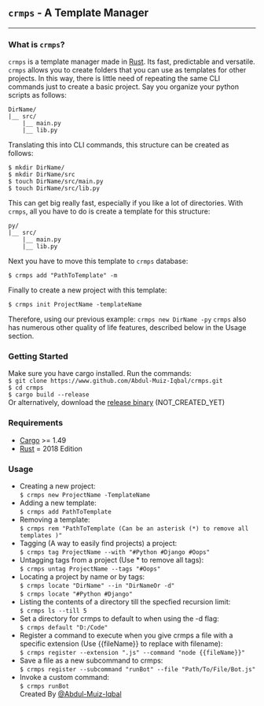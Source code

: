 ## `crmps` - A Template Manager
---
### What is `crmps`?
   `crmps` is a template manager made in [Rust](https://www.rust-lang.org). Its fast, predictable and versatile. `crmps` allows you to create folders that you can use as templates for other projects. In this way, there is little need of repeating the same CLI commands just to create a basic project. Say you organize your python scripts as follows:
   ```
   DirName/  
   |__ src/  
       |__ main.py  
       |__ lib.py  
   ```
   Translating this into CLI commands, this structure can be created as follows:
   ```
   $ mkdir DirName/
   $ mkdir DirName/src
   $ touch DirName/src/main.py
   $ touch DirName/src/lib.py
   ```
   This can get big really fast, especially if you like a lot of directories. With `crmps`, all you have to do is create a template for this structure:
   ```
   py/
   |__ src/
       |__ main.py
       |__ lib.py
   ```
   Next you have to move this template to `crmps` database:
   ```
   $ crmps add "PathToTemplate" -m
   ```
   Finally to create a new project with this template:
   ```
   $ crmps init ProjectName -templateName
   ```
   Therefore, using our previous example:
   ```crmps new DirName -py```
   `crmps` also has numerous other quality of life features, described below in the Usage section.
### Getting Started
   Make sure you have cargo installed. Run the commands:  
    ```$ git clone https://www.github.com/Abdul-Muiz-Iqbal/crmps.git```  
    ```$ cd crmps```  
    ```$ cargo build --release```  
    Or alternatively, download the [release binary](https://www.github.com/Abdul-Muiz-Iqbal) (NOT_CREATED_YET)
### Requirements
   - [Cargo](https://crates.io/crates/cargo) >= 1.49  
   - [Rust](https://www.rust-lang.org) = 2018 Edition  
### Usage
   - Creating a new project:  
        ```$ crmps new ProjectName -TemplateName```  
   - Adding a new template:  
        ```$ crmps add PathToTemplate```  
   - Removing a template:  
        ```$ crmps rem "PathToTemplate (Can be an asterisk (*) to remove all templates )"```  
   - Tagging (A way to easily find projects) a project:  
        ```$ crmps tag ProjectName --with "#Python #Django #Oops"```  
   - Untagging tags from a project (Use * to remove all tags):  
        ```$ crmps untag ProjectName --tags "#Oops"```  
   - Locating a project by name or by tags:  
        ```$ crmps locate "DirName" --in "DirNameOr -d"```  
        ```$ crmps locate "#Python #Django"```  
   - Listing the contents of a directory till the specfied recursion limit:  
        ```$ crmps ls --till 5```  
   - Set a directory for crmps to default to when using the -d flag:  
        ```$ crmps default "D:/Code"```  
   - Register a command to execute when you give crmps a file with a specific extension (Use {{fileName}} to replace with filename):  
        ```$ crmps register --extension ".js" --command "node {{fileName}}"```  
   - Save a file as a new subcommand to crmps:  
        ```$ crmps register --subcommand "runBot" --file "Path/To/File/Bot.js"```  
   - Invoke a custom command:  
        ```$ crmps runBot```  
Created By [@Abdul-Muiz-Iqbal](https://www.github.com/Abdul-Muiz-Iqbal)
